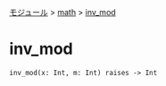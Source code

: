 [モジュール](../index.md) > [math](./index.md) > [inv_mod]()

# inv_mod

```
inv_mod(x: Int, m: Int) raises -> Int
```
